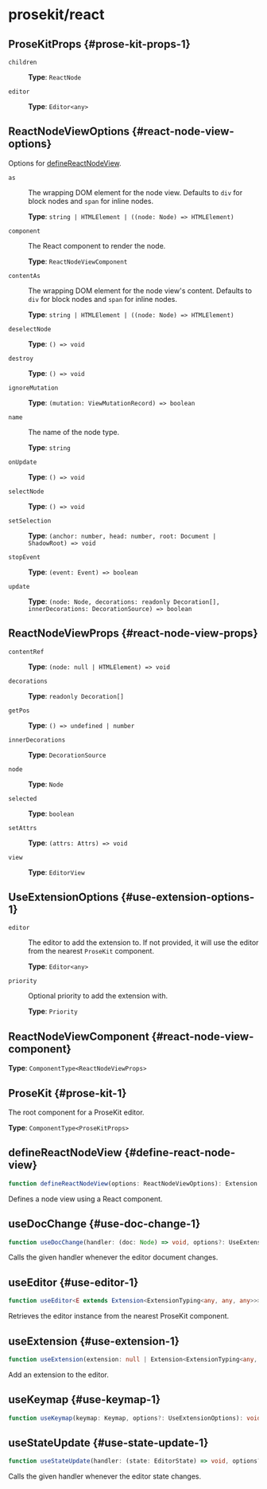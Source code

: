 # prosekit/react

## ProseKitProps {#prose-kit-props-1}

<dl>

<dt>

`children`

</dt>

<dd>

**Type**: `ReactNode`

</dd>

<dt>

`editor`

</dt>

<dd>

**Type**: `Editor<any>`

</dd>

</dl>

## ReactNodeViewOptions {#react-node-view-options}

Options for [defineReactNodeView](react.md#define-react-node-view).

<dl>

<dt>

`as`

</dt>

<dd>

The wrapping DOM element for the node view. Defaults to `div` for block nodes and `span` for inline nodes.

**Type**: `string | HTMLElement | ((node: Node) => HTMLElement)`

</dd>

<dt>

`component`

</dt>

<dd>

The React component to render the node.

**Type**: `ReactNodeViewComponent`

</dd>

<dt>

`contentAs`

</dt>

<dd>

The wrapping DOM element for the node view's content. Defaults to `div` for block nodes and `span` for inline nodes.

**Type**: `string | HTMLElement | ((node: Node) => HTMLElement)`

</dd>

<dt>

`deselectNode`

</dt>

<dd>

**Type**: `() => void`

</dd>

<dt>

`destroy`

</dt>

<dd>

**Type**: `() => void`

</dd>

<dt>

`ignoreMutation`

</dt>

<dd>

**Type**: `(mutation: ViewMutationRecord) => boolean`

</dd>

<dt>

`name`

</dt>

<dd>

The name of the node type.

**Type**: `string`

</dd>

<dt>

`onUpdate`

</dt>

<dd>

**Type**: `() => void`

</dd>

<dt>

`selectNode`

</dt>

<dd>

**Type**: `() => void`

</dd>

<dt>

`setSelection`

</dt>

<dd>

**Type**: `(anchor: number, head: number, root: Document | ShadowRoot) => void`

</dd>

<dt>

`stopEvent`

</dt>

<dd>

**Type**: `(event: Event) => boolean`

</dd>

<dt>

`update`

</dt>

<dd>

**Type**: `(node: Node, decorations: readonly Decoration[], innerDecorations: DecorationSource) => boolean`

</dd>

</dl>

## ReactNodeViewProps {#react-node-view-props}

<dl>

<dt>

`contentRef`

</dt>

<dd>

**Type**: `(node: null | HTMLElement) => void`

</dd>

<dt>

`decorations`

</dt>

<dd>

**Type**: `readonly Decoration[]`

</dd>

<dt>

`getPos`

</dt>

<dd>

**Type**: `() => undefined | number`

</dd>

<dt>

`innerDecorations`

</dt>

<dd>

**Type**: `DecorationSource`

</dd>

<dt>

`node`

</dt>

<dd>

**Type**: `Node`

</dd>

<dt>

`selected`

</dt>

<dd>

**Type**: `boolean`

</dd>

<dt>

`setAttrs`

</dt>

<dd>

**Type**: `(attrs: Attrs) => void`

</dd>

<dt>

`view`

</dt>

<dd>

**Type**: `EditorView`

</dd>

</dl>

## UseExtensionOptions {#use-extension-options-1}

<dl>

<dt>

`editor`

</dt>

<dd>

The editor to add the extension to. If not provided, it will use the
editor from the nearest `ProseKit` component.

**Type**: `Editor<any>`

</dd>

<dt>

`priority`

</dt>

<dd>

Optional priority to add the extension with.

**Type**: `Priority`

</dd>

</dl>

## ReactNodeViewComponent {#react-node-view-component}

**Type**: `ComponentType<ReactNodeViewProps>`

## ProseKit {#prose-kit-1}

The root component for a ProseKit editor.

**Type**: `ComponentType<ProseKitProps>`

## defineReactNodeView {#define-react-node-view}

```ts
function defineReactNodeView(options: ReactNodeViewOptions): Extension
```

Defines a node view using a React component.

## useDocChange {#use-doc-change-1}

```ts
function useDocChange(handler: (doc: Node) => void, options?: UseExtensionOptions): void
```

Calls the given handler whenever the editor document changes.

## useEditor {#use-editor-1}

```ts
function useEditor<E extends Extension<ExtensionTyping<any, any, any>>>(options?: { update?: boolean }): Editor<E>
```

Retrieves the editor instance from the nearest ProseKit component.

## useExtension {#use-extension-1}

```ts
function useExtension(extension: null | Extension<ExtensionTyping<any, any, any>>, options?: UseExtensionOptions): void
```

Add an extension to the editor.

## useKeymap {#use-keymap-1}

```ts
function useKeymap(keymap: Keymap, options?: UseExtensionOptions): void
```

## useStateUpdate {#use-state-update-1}

```ts
function useStateUpdate(handler: (state: EditorState) => void, options?: UseExtensionOptions): void
```

Calls the given handler whenever the editor state changes.
